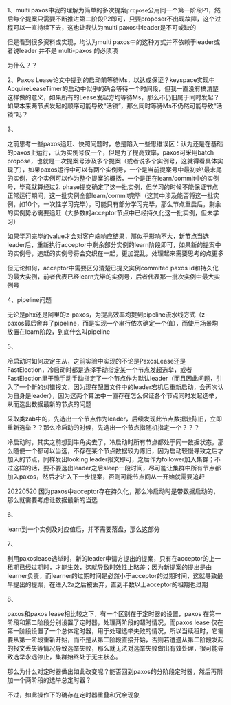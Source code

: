 1、multi paxos中我的理解为简单的多次提案`propose`公用同一个第一阶段P1，然后每个提案只需要不断推进第二阶段P2即可，只要proposer不出现故障，这个过程可以一直持续下去，这也让我认为multi paxos中leader是不可或缺的

但是看到很多资料或实现，均认为multi paxos中的这种方式并不依赖于leader或者说leader 并不是 multi-paxos 的必须项

为什么？？



2、Paxos Lease论文中提到的启动前等待Ms，以达成保证？keyspace实现中AcquireLeaseTimer的启动中似乎的确会等待一个时间段，但我一直没有搞清楚这样做的意义，如果所有的Lease发起方均等待Ms，那么不仍旧属于同时发起？如果本来两节点发起的顺序可能导致“活锁”，那么同时等待Ms不仍然可能导致“活锁”吗？



3、

之前思考一些paxos追赶、快照问题时，总是陷入一些思维误区：认为还是在基础的paxos上运行，认为实例号仅一个，但是为了提高效率，paxos可采用batch propose，也就是一次提案号涉及多个提案（或者说多个实例号，这就得看具体实现了），如果paxos运行中可以有两个实例号，一个是当前提案号中最初始\最末尾的实例，这个实例可以作为整个提案的概括，一个是正在learn/commit中的实例号，毕竟就算经过2. phase提交确定了这一批实例，但学习的时候不能保证节点正常运行期间，这一批实例全部learn/commit完毕（这其中涉及能否将这一批实例，如10个，一次性学习完毕），可能只有部分学习完毕，那么节点重启后，剩余的实例势必需要追赶（大多数的acceptor节点中已经持久化这一批实例，但未学习）

如果学习完毕的value才会对客户端响应结果，那似乎影响不大，新节点当选leader后，重新执行acceptor中剩余部分实例的learn阶段即可，如果新的提案中的实例号，追赶的实例号将会交织在一起，更加混乱，处理起来需要思考的点更多

但无论如何，acceptor中需要区分清楚已提交实例commited paxos id和持久化的最大实例，前者代表已经learn完毕的实例号，后者代表那一批次实例中最大实例号





4、pipeline问题

无论是phx还是阿里的z-paxos，为提高效率均提到pipeline流水线方式（z-paxos最后舍弃了pipeline，而是实现一个串行依次确定一个值），而使用场景均放置在learn阶段，到底什么叫pipeline









5、

冷启动时如何决定主从，之前实验中实现的不论是PaxosLease还是FastElection，冷启动时都是选择手动指定某一个节点发起选举，或者FastElection里干脆手动手动指定了一个节点作为默认leader（而且因此问题，引入了一个新的纠错报文，因为现在配置文件中的leader宕机后重新启动，会再次认为自身是leader），因为这两个算法中一直存在怎么保证各个节点同时发起选举，从而选出数据最新的节点的问题



采取类zab中的，先选出一个节点作为leader，后续发现此节点数据较陈旧，立即重新选举？？那么冷启动的时候，先选出一个节点指随机指定一个？？？

冷启动时，其实之前想到牛角尖去了，冷启动时所有节点都处于同一数据状态，那么随便一个都可以当选，不存在某个节点数据较为陈旧，因为启动较慢导致之后才加入的节点，同样发出looking leader报文即可，之后作为follower加入集群；不过这样的话，要不要选出leader之后sleep一段时间，尽可能让集群中所有节点都加入paxos，然后才进入下一步提案，否则可能节点间从一开始就需要追赶



20220520 因为paxos中acceptor存在持久化，那么冷启动时是带数据启动的，那么就需要考虑让数据最新的当选





6、

learn到一个实例及对应值后，并不需要落盘，那么这部分



7、

利用paxoslease选举时，新的leader申请方提出的提案，只有在acceptor的上一租期已经过期时，才能生效，这就导致时效性上略差；因为新提案的提出是由learner负责，而learner的过期时间是必然小于acceptor的过期时间，这就导致最早提出的提案，在进入2a之后被丢弃，直到半数以上acceptor的租期也过期





8、

paxos和paxos lease相比较之下，有一个区别在于定时器的设置，paxos 在第一阶段和第二阶段分别设置了定时器，处理两阶段的超时情况，而paxos lease 仅在第一阶段设置了一个总体定时器，用于处理选举失败的情况，所以当续租时，它需要从第一阶段重新开始，而不是从第二阶段直接开始，否则若遭遇从第二阶段发起的报文丢失等情况导致选举失败，那么就无法对选举失败做出有效处理，很可能导致选举永远停止，集群始终处于无主状态。

那么为什么对定时器做出如此改变呢？能否回到paxos的分阶段定时器，然后再附加一个两阶段的选举总定时器？

不过，如此操作下的确存在定时器重叠和冗余现象


